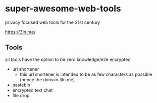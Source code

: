 # super-awesome-web-tools

privacy focused web tools for the 21st century

https://3ln.me/

## Tools

all tools have the option to be zero knowledge/e2e encrypted

- url shortener
  - this url shortener is intended to be as few characters as possible (hence the domain 3ln.me)
- pastebin
- encrypted text chat
- file drop